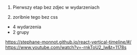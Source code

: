 1. Pierwszy etap bez zdjec w wydarzeniach

2. zoribnie tego bez css
* 4 wydarzenia 
* 2 grupy

https://stephane-monnot.github.io/react-vertical-timeline/#/
https://www.youtube.com/watch?v=-rnkToU2_lw&t=1178s